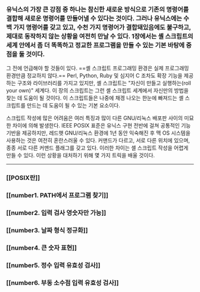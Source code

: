 
### 유닉스의 가장 큰 강점 중 하나는 참신한 새로운 방식으로 기존의 명령어를 결합해 새로운 명령어를 만들어낼 수 있다는 것이다. 그러나 유닉스에는 수백 가지 명령어를 갖고 있고, 수천 가지 명령어가 결합돼있음에도 불구하고, 제대로 동작하지 않는 상황을 여전히 만날 수 있다. 1장에서는 셸 스크립트의 세계 안에서 좀 더 똑똑하고 정교한 프로그램을 만들 수 있는 기본 바탕에 중점을 둘 것이다.

그 전에 언급해야 할 것들이 있다. ==셸 스크립트 프로그래밍 환경은 실제 프로그래밍 환경만큼 정교하지 않다.== Perl, Python, Ruby 및 심지어 C 조차도 확장 기능을 제공하는 구조와 라이브러리를 가지고 있지만, 셸 스크립트는 "자신이 만들고 실행하는(roll your own)" 세계다. 이 장의 스크립트는 그런 셸 스크립트 세계에서 자신만의 방법을 찾는 데 도움이 될 것이다. 이 스크립트들은 나중에 채겡 나오는 한눈에 빠져드는 셸 스크립트를 만드는 데 도움이 될 수 있는 기본 요소이다.

스크립트 작성에 많은 어려움은 여러 특징과 많이 다른 GNU/리눅스 배포판 사이의 미묘한 차이에 의해 발생한다. IEEE POSIX 표준은 유닉스 구현 전반에 걸쳐 공통적인 기능 기반을 제공하지만, 레드햇 GNU/리눅스 환경에 1년 동안 익숙해진 후 맥 OS 시스템을 사용하는 것은 여전히 혼란스러울 수 있다. 커맨드가 다르고, 서로 다른 위치에 있으며, 종종 서로 다른 커맨드 플래그를 갖고 있다. 이러한 차이는 셸 스크립트 작성을 어렵게 만들 수 있다. 이런 상황을 대처하기 위해 몇 가지 트릭을 배울 것이다.

---
### [[POSIX란]]
### [[number1. PATH에서 프로그램 찾기]]
### [[number2. 입력 검사 영숫자만 가능]]

### [[number3. 날짜 형식 정규화]]

### [[number4. 큰 숫자 표현]]

### [[number5. 정수 입력 유효성 검사]]

### [[number6. 부동 소수점 입력 유효성 검사]]
